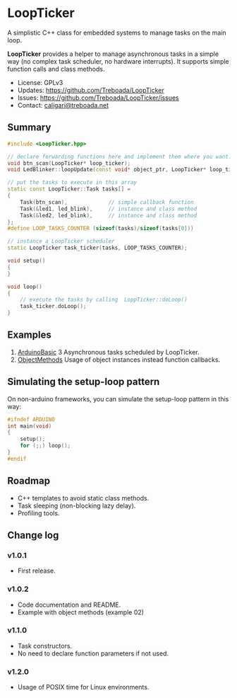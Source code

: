 # LoopTicker

A simplistic C++ class for embedded systems to manage tasks on the main loop.

__LoopTicker__ provides a helper to manage asynchronous tasks in a simple way (no complex task scheduler, no hardware interrupts). It supports simple function calls and class methods.

- License: GPLv3
- Updates: https://github.com/Treboada/LoopTicker
- Issues: https://github.com/Treboada/LoopTicker/issues
- Contact: caligari@treboada.net

## Summary

``` C++
#include <LoopTicker.hpp>

// declare forwarding functions here and implement them where you want:
void btn_scan(LoopTicker* loop_ticker);
void LedBlinker::loopUpdate(const void* object_ptr, LoopTicker* loop_ticker);

// put the tasks to execute in this array
static const LoopTicker::Task tasks[] =
{
    Task(btn_scan),             // simple callback function
    Task(&led1, led_blink),     // instance and class method
    Task(&led2, led_blink),     // instance and class method
};
#define LOOP_TASKS_COUNTER (sizeof(tasks)/sizeof(tasks[0]))

// instance a LoopTicker scheduler
static LoopTicker task_ticker(tasks, LOOP_TASKS_COUNTER);

void setup()
{
}

void loop()
{
    // execute the tasks by calling  LoppTicker::doLoop()
    task_ticker.doLoop();
}
```

## Examples

1. [ArduinoBasic](examples/01) 3 Asynchronous tasks scheduled by LoopTicker.
2. [ObjectMethods](examples/02) Usage of object instances instead function callbacks. 

## Simulating the setup-loop pattern

On non-arduino frameworks, you can simulate the setup-loop pattern in this way:

``` C++
#ifndef ARDUINO
int main(void)
{
    setup();
    for (;;) loop();
}
#endif
```

## Roadmap

- C++ templates to avoid static class methods.
- Task sleeping (non-blocking lazy delay).
- Profiling tools.

## Change log

### v1.0.1 

- First release.

### v1.0.2

- Code documentation and README.
- Example with object methods (example 02)

### v1.1.0

- Task constructors.
- No need to declare function parameters if not used.

### v1.2.0

- Usage of POSIX time for Linux environments.


